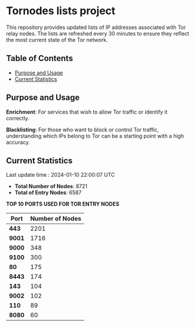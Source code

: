 # Tornodes lists project

This repository provides updated lists of IP addresses associated with Tor relay nodes. The lists are refreshed every 30 minutes to ensure they reflect the most current state of the Tor network.

## Table of Contents

- [Purpose and Usage](#purpose-and-usage)
- [Current Statistics](#current-statistics)


## Purpose and Usage

**Enrichment**: For services that wish to allow Tor traffic or identify it correctly.

**Blacklisting**: For those who want to block or control Tor traffic, understanding which IPs belong to Tor can be a starting point with a high accuracy.

## Current Statistics

Last update time : 2024-01-10 22:00:07 UTC

- **Total Number of Nodes**: 8721
- **Total of Entry Nodes**: 6587

**TOP 10 PORTS USED FOR TOR ENTRY NODES**

| **Port** | **Number of Nodes** |
|------|-----------------|
| **443**   | 2201  |
| **9001**   | 1716  |
| **9000**   | 348  |
| **9100**   | 300  |
| **80**   | 175  |
| **8443**   | 174  |
| **143**   | 104  |
| **9002**   | 102  |
| **110**   | 89  |
| **8080**   | 60  |


